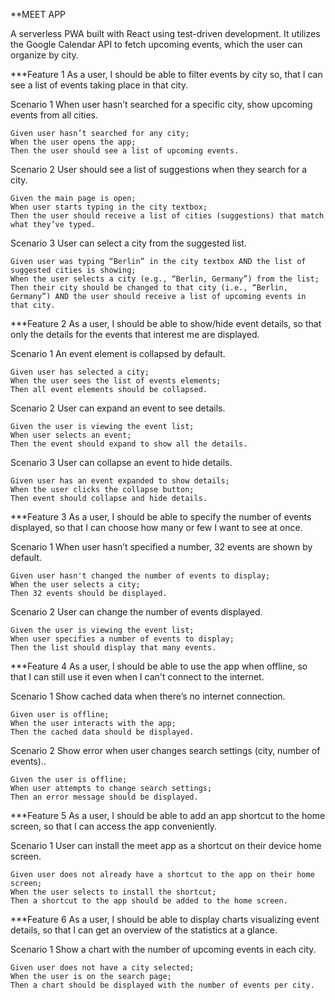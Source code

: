 **MEET APP

A serverless PWA built with React using test-driven development. It utilizes the Google Calendar API to fetch upcoming events, which the user can organize by city. 

***Feature 1
As a user, I should be able to filter events by city so, that I can see a list of events taking place in that city. 

  Scenario 1
  When user hasn’t searched for a specific city, show upcoming events from all cities.

    Given user hasn’t searched for any city;
    When the user opens the app;
    Then the user should see a list of upcoming events.

  Scenario 2
  User should see a list of suggestions when they search for a city.

    Given the main page is open;
    When user starts typing in the city textbox;
    Then the user should receive a list of cities (suggestions) that match what they’ve typed.

  Scenario 3
  User can select a city from the suggested list.

    Given user was typing “Berlin” in the city textbox AND the list of suggested cities is showing;
    When the user selects a city (e.g., “Berlin, Germany”) from the list;
    Then their city should be changed to that city (i.e., “Berlin, Germany”) AND the user should receive a list of upcoming events in that city.

***Feature 2
As a user, I should be able to show/hide event details, so that only the details for the events that interest me are displayed.

  Scenario 1
  An event element is collapsed by default.

    Given user has selected a city;
    When the user sees the list of events elements;
    Then all event elements should be collapsed.

  Scenario 2
  User can expand an event to see details.

    Given the user is viewing the event list;
    When user selects an event;
    Then the event should expand to show all the details.

  Scenario 3
  User can collapse an event to hide details.

    Given user has an event expanded to show details;
    When the user clicks the collapse button;
    Then event should collapse and hide details.

***Feature 3
  As a user, I should be able to specify the number of events displayed, so that I can choose how many or few I want to see at once.

  Scenario 1
  When user hasn’t specified a number, 32 events are shown by default.

    Given user hasn't changed the number of events to display;
    When the user selects a city;
    Then 32 events should be displayed.

  Scenario 2
  User can change the number of events displayed.

    Given the user is viewing the event list;
    When user specifies a number of events to display;
    Then the list should display that many events.

***Feature 4
  As a user, I should be able to use the app when offline, so that I can still use it even when I can't connect to the internet.

  Scenario 1
  Show cached data when there’s no internet connection.

    Given user is offline;
    When the user interacts with the app;
    Then the cached data should be displayed.

  Scenario 2
  Show error when user changes search settings (city, number of events)..

    Given the user is offline;
    When user attempts to change search settings;
    Then an error message should be displayed.

***Feature 5 
  As a user, I should be able to add an app shortcut to the home screen, so that I can access the app conveniently.

  Scenario 1
  User can install the meet app as a shortcut on their device home screen.

    Given user does not already have a shortcut to the app on their home screen;
    When the user selects to install the shortcut;
    Then a shortcut to the app should be added to the home screen.

***Feature 6
  As a user, I should be able to display charts visualizing event details, so that I can get an overview of the statistics at a glance.
  
  Scenario 1
  Show a chart with the number of upcoming events in each city.

    Given user does not have a city selected;
    When the user is on the search page;
    Then a chart should be displayed with the number of events per city.